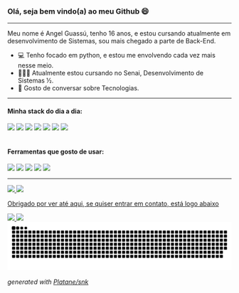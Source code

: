 ### Olá, seja bem vindo(a) ao meu Github 😄

----

Meu nome é Angel Guassú, tenho 16 anos, e estou cursando atualmente em desenvolvimento de Sistemas, sou mais chegado a parte de Back-End.

- 💻 Tenho focado em python, e estou me envolvendo cada vez mais nesse meio.
- 👨🏾‍💻 Atualmente estou cursando no Senai, Desenvolvimento de Sistemas ½.
- 👥 Gosto de conversar sobre Tecnologias.

----

#### Minha stack do dia a dia: 
<div>
  <img height="30em" src="https://img.shields.io/badge/HTML5-E34F26?style=for-the-badge&logo=html5&logoColor=white">
  <img height="30em" src="https://img.shields.io/badge/CSS3-1572B6?style=for-the-badge&logo=css3&logoColor=white">
  <img height="30em" src="https://img.shields.io/badge/JavaScript-F7DF1E?style=for-the-badge&logo=javascript&logoColor=white">
  <img height="30em" src="https://img.shields.io/badge/GIT-E34F26?style=for-the-badge&logo=git&logoColor=white">
  <img height="30em" src="https://img.shields.io/badge/GITHUB-2D333B?style=for-the-badge&logo=github&logoColor=white">
  <img height="30em" src="https://img.shields.io/badge/Windows-0078D6?style=for-the-badge&logo=windows&logoColor=white">
  <img height="30em" src="https://img.shields.io/badge/Ubuntu-E95420?style=for-the-badge&logo=ubuntu&logoColor=white">
  
</div>
</br>

#### Ferramentas que gosto de usar:
<div>
    <img height="30em" src="https://img.shields.io/badge/Visual_Studio_Code-0078D4?style=for-the-badge&logo=visual%20studio%20code&logoColor=white">
    <img height="30em" src="https://img.shields.io/badge/Sublime_Text-FF9800?style=for-the-badge&logo=sublime-text&logoColor=white">
    <img height="30em" src="https://img.shields.io/badge/Inkscape-000000?style=for-the-badge&logo=inkscape&logoColor=white">
    <img height="30em" src="https://img.shields.io/badge/Figma-F24E1E?style=for-the-badge&logo=figma&logoColor=white">
    <img height="30em" src="https://img.shields.io/badge/VirtualBox-183A61?style=for-the-badge&logo=virtualbox&logoColor=white">

</div>

----

<div>
<a href="https://github.com/Angelguassu">
<img loading="lazy" height="180em" src="https://github-readme-stats.vercel.app/api/top-langs/?username=Angelguassu&layout=compact&langs_count=7&theme=dracula"/>
<img loading="lazy" height="180em" src="https://github-readme-stats.vercel.app/api?username=Angelguassu&show_icons=true&theme=dracula&include_all_commits=true&count_private=true"/>
</div>

<p align="left">Obrigado por ver até aqui, se quiser entrar em contato, está logo abaixo </p>

<a href="mailto:angelguassu6@gmail.com@gmail.com">
  <img height="30em" src="https://img.shields.io/badge/EMAIL-BB001B?style=for-the-badge&logo=gmail&logoColor=white">
</a>

<a href="https://www.instagram.com/guassuventura/" target="blank">
  <img height="30em" src="https://img.shields.io/badge/-Instagram-%23E4405F?style=for-the-badge&logo=instagram&logoColor=white">
</a>

<picture>
  <source media="(prefers-color-scheme: dark)" srcset="https://raw.githubusercontent.com/platane/platane/output/github-contribution-grid-snake-dark.svg">
  <source media="(prefers-color-scheme: dark)" srcset="https://raw.githubusercontent.com/platane/platane/output/github-contribution-grid-snake.svg">
  <img alt="github contribution grid snake animation" src="https://raw.githubusercontent.com/platane/platane/output/github-contribution-grid-snake.svg">
</picture>

_generated with [Platane/snk](https://github.com/Platane/snk)_

